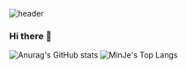 

<!--
**minjekang/minjekang** is a ✨ _special_ ✨ repository because its `README.md` (this file) appears on your GitHub profile.

Here are some ideas to get you started:

- 🔭 I’m currently working on ...
- 🌱 I’m currently learning ...
- 👯 I’m looking to collaborate on ...
- 🤔 I’m looking for help with ...
- 💬 Ask me about ...
- 📫 How to reach me: ...
- 😄 Pronouns: ...
- ⚡ Fun fact: ...
-->
![header](https://capsule-render.vercel.app/api?type=waving&color=auto&height=300&section=header&text=MinJE&fontSize=90)

### Hi there 👋

![Anurag's GitHub stats](https://github-readme-stats.vercel.app/api?username=minjekang&&show_icons=true&theme=default)
    ![MinJe's Top Langs](https://github-readme-stats.vercel.app/api/top-langs/?username=minjekang&layout=compact)
